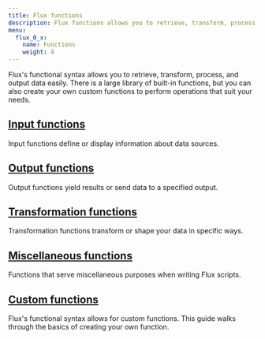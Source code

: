 ```yaml
---
title: Flux functions
description: Flux functions allows you to retrieve, transform, process, and output data easily.
menu:
  flux_0_x:
    name: Functions
    weight: 4
---
```


Flux's functional syntax allows you to retrieve, transform, process, and output data easily.
There is a large library of built-in functions, but you can also create your own
custom functions to perform operations that suit your needs.

## [Input functions](/flux/v0.x/functions/inputs)
Input functions define or display information about data sources.

## [Output functions](/flux/v0.x/functions/outputs)
Output functions yield results or send data to a specified output.

## [Transformation functions](/flux/v0.x/functions/transformations)
Transformation functions transform or shape your data in specific ways.

## [Miscellaneous functions](/flux/v0.x/functions/misc)
Functions that serve miscellaneous purposes when writing Flux scripts.

## [Custom functions](/flux/v0.x/functions/custom-functions)
Flux's functional syntax allows for custom functions.
This guide walks through the basics of creating your own function.
